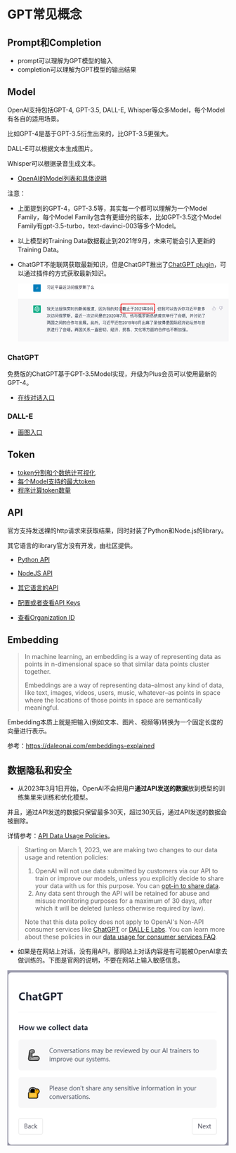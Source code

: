 # GPT常见概念

## Prompt和Completion

* prompt可以理解为GPT模型的输入
* completion可以理解为GPT模型的输出结果

## Model

OpenAI支持包括GPT-4, GPT-3.5, DALL-E, Whisper等众多Model，每个Model有各自的适用场景。

比如GPT-4是基于GPT-3.5衍生出来的，比GPT-3.5更强大。

DALL-E可以根据文本生成图片。

Whisper可以根据录音生成文本。

* [OpenAI的Model列表和具体说明](https://platform.openai.com/docs/models)

注意：

* 上面提到的GPT-4，GPT-3.5等，其实每一个都可以理解为一个Model Family，每个Model Family包含有更细分的版本，比如GPT-3.5这个Model Family有gpt-3.5-turbo，text-davinci-003等多个Model。

* 以上模型的Training Data数据截止到2021年9月，未来可能会引入更新的Training Data。

* ChatGPT不能联网获取最新知识，但是ChatGPT推出了[ChatGPT plugin](https://openai.com/blog/chatgpt-plugins)，可以通过插件的方式获取最新知识。

  ![](./lecture02_1.png)

### ChatGPT

免费版的ChatGPT基于GPT-3.5Model实现，升级为Plus会员可以使用最新的GPT-4。

* [在线对话入口](https://chat.openai.com/chat)

### DALL-E

* [画图入口](https://labs.openai.com/)

## Token

* [token分割和个数统计可视化](https://platform.openai.com/tokenizer)
* [每个Model支持的最大token](https://platform.openai.com/docs/models/overview)
* [程序计算token数量](https://github.com/openai/openai-cookbook/blob/main/examples/How_to_count_tokens_with_tiktoken.ipynb)

## API

官方支持发送裸的http请求来获取结果，同时封装了Python和Node.js的library。

其它语言的library官方没有开发，由社区提供。

* [Python API](https://github.com/openai/openai-python)

* [NodeJS API](https://github.com/openai/openai-node)

* [其它语言的API](https://platform.openai.com/docs/libraries)

* [配置或者查看API Keys](https://platform.openai.com/account/api-keys)
* [查看Organization ID](https://platform.openai.com/account/org-settings)

## Embedding

> In machine learning, an embedding is a way of representing data as points in n-dimensional space so that similar data points cluster together.
>
> Embeddings are a way of representing data–almost any kind of data, like text, images, videos, users, music, whatever–as points in space where the locations of those points in space are semantically meaningful.

Embedding本质上就是把输入(例如文本、图片、视频等)转换为一个固定长度的向量进行表示。

参考：https://daleonai.com/embeddings-explained

##  数据隐私和安全

* 从2023年3月1日开始，OpenAI不会把用户**通过API发送的数据**放到模型的训练集里来训练和优化模型。

并且，通过API发送的数据只保留最多30天，超过30天后，通过API发送的数据会被删除。

详情参考：[API Data Usage Policies](https://openai.com/policies/api-data-usage-policies)。

> Starting on March 1, 2023, we are making two changes to our data usage and retention policies:
>
> 1. OpenAI will not use data submitted by customers via our API to train or improve our models, unless you explicitly decide to share your data with us for this purpose. You can [opt-in to share data](https://docs.google.com/forms/d/e/1FAIpQLSevgtKyiSWIOj6CV6XWBHl1daPZSOcIWzcUYUXQ1xttjBgDpA/viewform).
> 2. Any data sent through the API will be retained for abuse and misuse monitoring purposes for a maximum of 30 days, after which it will be deleted (unless otherwise required by law).
>
> Note that this data policy does not apply to OpenAI's Non-API consumer services like [ChatGPT](https://chat.openai.com/) or [DALL·E Labs](https://labs.openai.com/). You can learn more about these policies in our [data usage for consumer services FAQ](https://help.openai.com/en/articles/7039943-data-usage-for-consumer-services-faq).



* 如果是在网站上对话，没有用API，那网站上对话内容是有可能被OpenAI拿去做训练的。下图是官网的说明，不要在网站上输入敏感信息。

![](./lecture02_2.png) 



